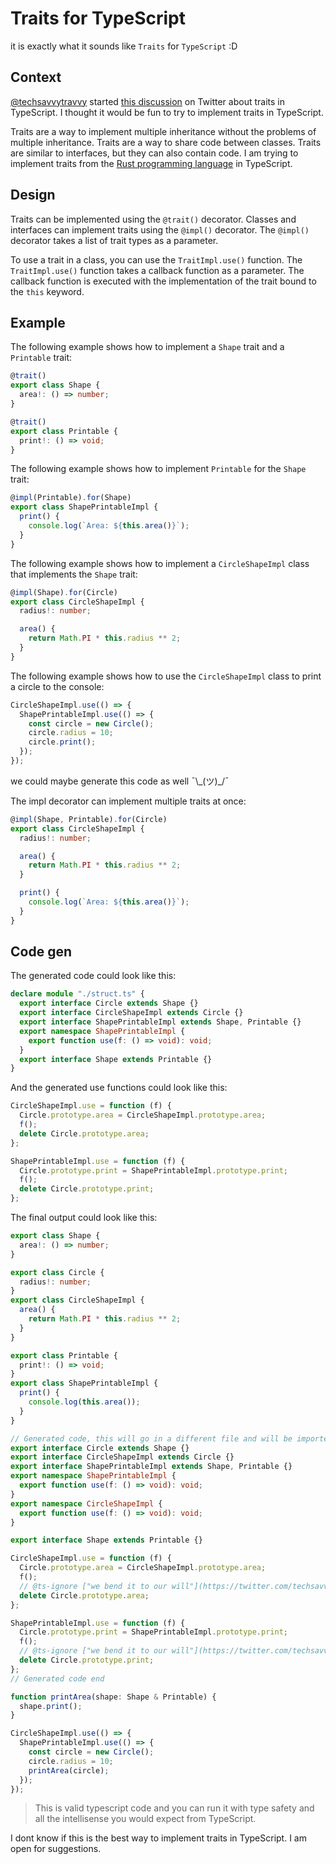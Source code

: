 # Traits for TypeScript
it is exactly what it sounds like `Traits` for `TypeScript` :D

## Context
[@techsavvytravvy](https://twitter.com/techsavvytravvy)
started [this discussion](https://twitter.com/techsavvytravvy/status/1707247698120728889) on Twitter about traits in TypeScript. I thought it would be fun to try to implement traits in TypeScript.

Traits are a way to implement multiple inheritance without the problems of multiple inheritance. Traits are a way to share code between classes. Traits are similar to interfaces, but they can also contain code.
I am trying to implement traits from the [Rust programming language](https://www.rust-lang.org/) in TypeScript.

## Design

Traits can be implemented using the `@trait()` decorator. Classes and interfaces can implement traits using the `@impl()` decorator. The `@impl()` decorator takes a list of trait types as a parameter.

To use a trait in a class, you can use the `TraitImpl.use()` function. The `TraitImpl.use()` function takes a callback function as a parameter. The callback function is executed with the implementation of the trait bound to the `this` keyword.

## **Example**

The following example shows how to implement a `Shape` trait and a `Printable` trait:

```typescript
@trait()
export class Shape {
  area!: () => number;
}

@trait()
export class Printable {
  print!: () => void;
}
```

The following example shows how to implement `Printable` for the `Shape` trait:

```typescript
@impl(Printable).for(Shape)
export class ShapePrintableImpl {
  print() {
    console.log(`Area: ${this.area()}`);
  }
}
```

The following example shows how to implement a `CircleShapeImpl` class that implements the `Shape` trait:

```typescript
@impl(Shape).for(Circle)
export class CircleShapeImpl {
  radius!: number;

  area() {
    return Math.PI * this.radius ** 2;
  }
}
```

The following example shows how to use the `CircleShapeImpl` class to print a circle to the console:

```typescript
CircleShapeImpl.use(() => {
  ShapePrintableImpl.use(() => {
    const circle = new Circle();
    circle.radius = 10;
    circle.print();
  });
});
```
we could maybe generate this code as well ¯\\\_(ツ)\_/¯

The impl decorator can implement multiple traits at once:
```typescript
@impl(Shape, Printable).for(Circle)
export class CircleShapeImpl {
  radius!: number;

  area() {
    return Math.PI * this.radius ** 2;
  }

  print() {
    console.log(`Area: ${this.area()}`);
  }
}
```
## **Code gen**

The generated code could look like this:

```typescript
declare module "./struct.ts" {
  export interface Circle extends Shape {}
  export interface CircleShapeImpl extends Circle {}
  export interface ShapePrintableImpl extends Shape, Printable {}
  export namespace ShapePrintableImpl {
    export function use(f: () => void): void;
  }
  export interface Shape extends Printable {}
}
```

And the generated use functions could look like this:

```typescript
CircleShapeImpl.use = function (f) {
  Circle.prototype.area = CircleShapeImpl.prototype.area;
  f();
  delete Circle.prototype.area;
};

ShapePrintableImpl.use = function (f) {
  Circle.prototype.print = ShapePrintableImpl.prototype.print;
  f();
  delete Circle.prototype.print;
};
```

The final output could look like this:

```typescript
export class Shape {
  area!: () => number;
}

export class Circle {
  radius!: number;
}
export class CircleShapeImpl {
  area() {
    return Math.PI * this.radius ** 2;
  }
}

export class Printable {
  print!: () => void;
}
export class ShapePrintableImpl {
  print() {
    console.log(this.area());
  }
}

// Generated code, this will go in a different file and will be imported
export interface Circle extends Shape {}
export interface CircleShapeImpl extends Circle {}
export interface ShapePrintableImpl extends Shape, Printable {}
export namespace ShapePrintableImpl {
  export function use(f: () => void): void;
}
export namespace CircleShapeImpl {
  export function use(f: () => void): void;
}

export interface Shape extends Printable {}

CircleShapeImpl.use = function (f) {
  Circle.prototype.area = CircleShapeImpl.prototype.area;
  f();
  // @ts-ignore ["we bend it to our will"](https://twitter.com/techsavvytravvy/status/1707418798838423679)
  delete Circle.prototype.area;
};

ShapePrintableImpl.use = function (f) {
  Circle.prototype.print = ShapePrintableImpl.prototype.print;
  f();
  // @ts-ignore ["we bend it to our will"](https://twitter.com/techsavvytravvy/status/1707418798838423679)
  delete Circle.prototype.print;
};
// Generated code end

function printArea(shape: Shape & Printable) {
  shape.print();
}

CircleShapeImpl.use(() => {
  ShapePrintableImpl.use(() => {
    const circle = new Circle();
    circle.radius = 10;
    printArea(circle);
  });
});
```
> This is valid typescript code and you can run it with type safety and all the intellisense you would expect from TypeScript.

I dont know if this is the best way to implement traits in TypeScript. I am open for suggestions.